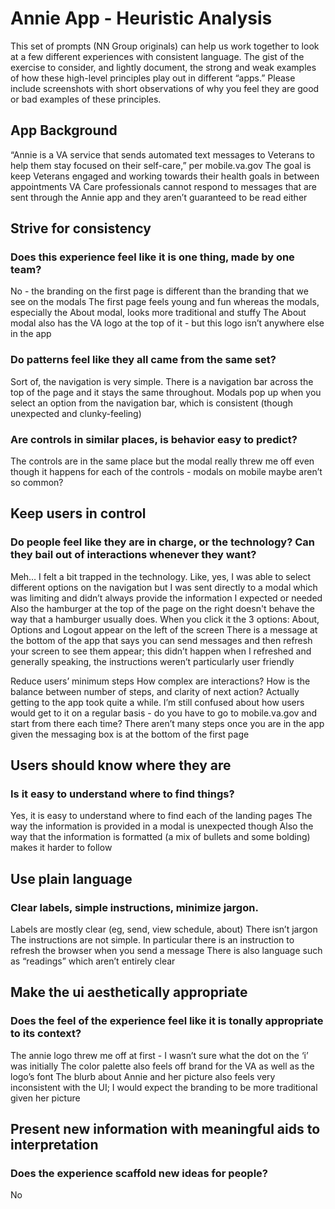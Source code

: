 # Annie App - Heuristic Analysis 
This set of prompts (NN Group originals) can help us work together to look at a few different experiences with consistent language. The gist of the exercise to consider, and lightly document, the strong and weak examples of how these high-level principles play out in different “apps.”
Please include screenshots with short observations of why you feel they are good or bad examples of these principles.
## App Background
“Annie is a VA service that sends automated text messages to Veterans to help them stay focused on their self-care,” per mobile.va.gov 
The goal is keep Veterans engaged and working towards their health goals in between appointments
VA Care professionals cannot respond to messages that are sent through the Annie app and they aren’t guaranteed to be read either

## Strive for consistency
### Does this experience feel like it is one thing, made by one team? 
No - the branding on the first page is different than the branding that we see on the modals
The first page feels young and fun whereas the modals, especially the About modal, looks more traditional and stuffy
The About modal also has the VA logo at the top of it - but this logo isn’t anywhere else in the app

### Do patterns feel like they all came from the same set? 
Sort of, the navigation is very simple. There is a navigation bar across the top of the page and it stays the same throughout. 
Modals pop up when you select an option from the navigation bar, which is consistent (though unexpected and clunky-feeling)
### Are controls in similar places, is behavior easy to predict? 
The controls are in the same place but the modal really threw me off even though it happens for each of the controls - modals on mobile maybe aren’t so common?

## Keep users in control
### Do people feel like they are in charge, or the technology? Can they bail out of interactions whenever they want?
Meh… I felt a bit trapped in the technology. Like, yes, I was able to select different options on the navigation but I was sent directly to a modal which was limiting and didn’t always provide the information I expected or needed
Also the hamburger at the top of the page on the right doesn't behave the way that a hamburger usually does. When you click it the 3 options: About, Options and Logout appear on the left of the screen
There is a message at the bottom of the app that says you can send messages and then refresh your screen to see them appear; this didn’t happen when I refreshed and generally speaking, the instructions weren’t particularly user friendly 

Reduce users’ minimum steps
How complex are interactions? How is the balance between number of steps, and clarity of next action?
Actually getting to the app took quite a while. I’m still confused about how users would get to it on a regular basis - do you have to go to mobile.va.gov and start from there each time?
There aren’t many steps once you are in the app given the messaging box is at the bottom of the first page

## Users should know where they are
### Is it easy to understand where to find things?
Yes, it is easy to understand where to find each of the landing pages
The way the information is provided in a modal is unexpected though
Also the way that the information is formatted (a mix of bullets and some bolding) makes it harder to follow
## Use plain language
### Clear labels, simple instructions, minimize jargon.
Labels are mostly clear (eg, send, view schedule, about)
There isn’t jargon
The instructions are not simple. In particular there is an instruction to refresh the browser when you send a message
There is also language such as “readings” which aren’t entirely clear


## Make the ui aesthetically appropriate
### Does the feel of the experience feel like it is tonally appropriate to its context?
The annie logo threw me off at first - I wasn’t sure what the dot on the ‘i’ was initially 
The color palette also feels off brand for the VA as well as the logo’s font
The blurb about Annie and her picture also feels very inconsistent with the UI; I would expect the branding to be more traditional given her picture


## Present new information with meaningful aids to interpretation
### Does the experience scaffold new ideas for people?
No
